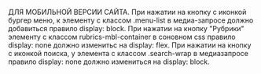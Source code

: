 ДЛЯ МОБИЛЬНОЙ ВЕРСИИ САЙТА. 
При нажатии на кнопку с иконкой бургер меню, к элементу с классом   .menu-list в медиа-запросе должно добавиться правило     display: block. 
При нажатии на кнопку "Рубрики" элементу с классом rubrics-mbl-container в соновном css правило display: none должно изменитьс на display: flex. 
При нажатии на кнопку с иконкой поиска, у элемента с классом .search-wrap в медиазапросе правило display: none  должно измениться на display: block.
